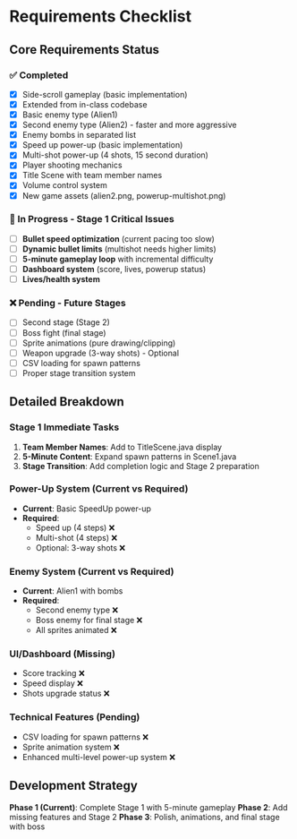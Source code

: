 # Requirements Checklist

## Core Requirements Status

### ✅ Completed
- [x] Side-scroll gameplay (basic implementation)
- [x] Extended from in-class codebase
- [x] Basic enemy type (Alien1)
- [x] Second enemy type (Alien2) - faster and more aggressive
- [x] Enemy bombs in separated list
- [x] Speed up power-up (basic implementation)
- [x] Multi-shot power-up (4 shots, 15 second duration)
- [x] Player shooting mechanics
- [x] Title Scene with team member names
- [x] Volume control system
- [x] New game assets (alien2.png, powerup-multishot.png)

### 🚧 In Progress - Stage 1 Critical Issues
- [ ] **Bullet speed optimization** (current pacing too slow)
- [ ] **Dynamic bullet limits** (multishot needs higher limits)
- [ ] **5-minute gameplay loop** with incremental difficulty
- [ ] **Dashboard system** (score, lives, powerup status)
- [ ] **Lives/health system**

### ❌ Pending - Future Stages
- [ ] Second stage (Stage 2)
- [ ] Boss fight (final stage)
- [ ] Sprite animations (pure drawing/clipping)
- [ ] Weapon upgrade (3-way shots) - Optional
- [ ] CSV loading for spawn patterns
- [ ] Proper stage transition system

## Detailed Breakdown

### Stage 1 Immediate Tasks
1. **Team Member Names**: Add to TitleScene.java display
2. **5-Minute Content**: Expand spawn patterns in Scene1.java
3. **Stage Transition**: Add completion logic and Stage 2 preparation

### Power-Up System (Current vs Required)
- **Current**: Basic SpeedUp power-up
- **Required**: 
  - Speed up (4 steps) ❌
  - Multi-shot (4 steps) ❌
  - Optional: 3-way shots ❌

### Enemy System (Current vs Required)
- **Current**: Alien1 with bombs
- **Required**: 
  - Second enemy type ❌
  - Boss enemy for final stage ❌
  - All sprites animated ❌

### UI/Dashboard (Missing)
- Score tracking ❌
- Speed display ❌
- Shots upgrade status ❌

### Technical Features (Pending)
- CSV loading for spawn patterns ❌
- Sprite animation system ❌
- Enhanced multi-level power-up system ❌

## Development Strategy
**Phase 1 (Current)**: Complete Stage 1 with 5-minute gameplay
**Phase 2**: Add missing features and Stage 2
**Phase 3**: Polish, animations, and final stage with boss